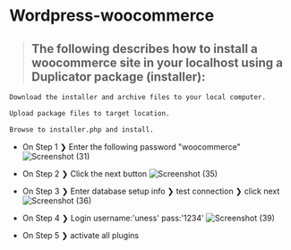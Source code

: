 # Wordpress-woocommerce
 
 > ## The following describes how to install a woocommerce site in your localhost  using a Duplicator package (installer):
 >
  ```diff  
Download the installer and archive files to your local computer.
  ```
  ```diff  
 Upload package files to target location.
  ```
  ```diff  
 Browse to installer.php and install.
  ```
   + On Step 1 ❯ Enter the following password "woocommerce"
   ![Screenshot (31)](https://user-images.githubusercontent.com/36106440/123546127-41bb8d80-d753-11eb-8bad-72323065c036.png)

   
   
   
   
   + On Step 2 ❯ Click the next button 
   ![Screenshot (35)](https://user-images.githubusercontent.com/36106440/123546310-0077ad80-d754-11eb-85dc-67dc05d3bb90.png)

   + On Step 3 ❯ Enter database setup info ❯ test connection ❯ click next
   ![Screenshot (36)](https://user-images.githubusercontent.com/36106440/123547193-babce400-d757-11eb-90ff-ca460ea0e1d9.png)
   + On Step 4 ❯ Login username:'uness'   pass:'1234'
   ![Screenshot (39)](https://user-images.githubusercontent.com/36106440/123547282-0cfe0500-d758-11eb-83af-d1a06b0db2d8.png)
   + On Step 5 ❯ activate all plugins



